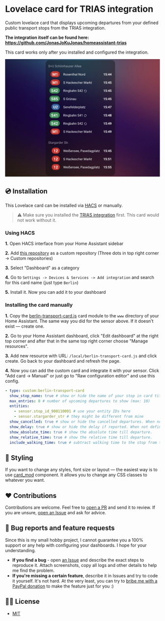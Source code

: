 # Lovelace card for TRIAS integration

Custom lovelace card that displays upcoming departures from your defined public transport stops from the TRIAS integration.

**The integration itself can be found here: https://github.com/JonasJoKuJonas/homeassistant-trias**

This card works only after you installed and configured the integration.

![](./docs/screenshots/timetable-card.jpg)

## 💿 Installation

This Lovelace card can be installed via [HACS](https://hacs.xyz/) or manually.

> ⚠️ Make sure you installed the [TRIAS integration](https://github.com/JonasJoKuJonas/homeassistant-trias) first. This card would not work without it.

### Using HACS

**1.** Open HACS interface from your Home Assistant sidebar

**2.** Add [this repository](https://github.com/Galaxy102/lovelace-trias-card) as a custom repository (Three dots in top right corner -> Custom repositories)

**3.** Select "Dashboard" as a category

**4.** Go to `Settings -> Devices & Services -> Add integration` and search for this card name (just type `Berlin`)

**5.** Install it. Now you can add it to your dashboard


### Installing the card manually

**1.** Copy the [berlin-transport-card.js](./dist) card module to the `www` directory of your Home Assistant. The same way you did for the sensor above. If it doesn't exist — create one.

**2.** Go to your Home Assistant dashboard, click "Edit dashboard" at the right top corner and after that in the same top right corner choose "Manage resources".

**3.** Add new resource with URL: `/local/berlin-transport-card.js` and click create. Go back to your dashboard and refresh the page.

**4.** Now you can add the custom card and integrate it with your sensor. Click "Add card -> Manual" or just go to "Raw configuration editor" and use this config.

```yaml
- type: custom:berlin-transport-card
  show_stop_name: true # show or hide the name of your stop in card title
  max_entries: 8 # number of upcoming departures to show (max: 10)
  entities:
    - sensor.stop_id_900110001 # use your entity IDs here
    - sensor.stargarder_str # they might be different from mine
  show_cancelled: true # show or hide the cancelled departures. When not defined or true, the cancelled departures will be shown as struk-through.
  show_delay: true # show or hide the delay if reported. When not defined or true, the delay will be shown next to the departure time.
  show_absolute_time: true # show the absolute time till departure.
  show_relative_time: true # show the relative time till departure.
  include_walking_time: true # subtract walking time to the stop from the relative time to the departure.
```


## 🎨 Styling

If you want to change any styles, font size or layout — the easiest way is to use [card_mod](https://github.com/thomasloven/lovelace-card-mod) component. It allows you to change any CSS classes to whatever you want.

## ❤️ Contributions

Contributions are welcome. Feel free to [open a PR](https://github.com/vas3k/lovelace-berlin-transport-card/pulls) and send it to review. If you are unsure, [open an Issue](https://github.com/vas3k/lovelace-berlin-transport-card/issues) and ask for advice.

## 🐛 Bug reports and feature requests

Since this is my small hobby project, I cannot guarantee you a 100% support or any help with configuring your dashboards. I hope for your understanding.

- **If you find a bug** - open [an Issue](https://github.com/vas3k/lovelace-berlin-transport-card/issues) and describe the exact steps to reproduce it. Attach screenshots, copy all logs and other details to help me find the problem.
- **If you're missing a certain feature**, describe it in Issues and try to code it yourself. It's not hard. At the very least, you can try to [bribe me with a PayPal donation](https://www.paypal.com/paypalme/vas3kcom) to make the feature just for you :)

## 👮‍♀️ License

- [MIT](./LICENSE.md)
